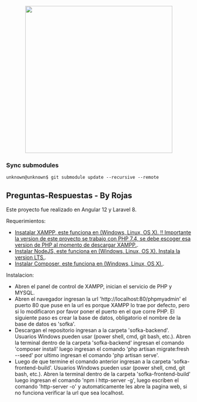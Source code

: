 <p align="center">
    <a href="https://laravel.com" target="_blank">
        <img src="https://raw.githubusercontent.com/laravel/art/master/logo-lockup/5%20SVG/2%20CMYK/1%20Full%20Color/laravel-logolockup-cmyk-red.svg" width="400">
    </a>
</p>

### Sync submodules
```console
unknown@unknown$ git submodule update --recursive --remote
```

## Preguntas-Respuestas - By Rojas

Este proyecto fue realizado en Angular 12 y Laravel 8.

Requerimientos:
- [Insatalar XAMPP, este funciona en (Windows, Linux, OS X). !! Importante la version de este proyecto se trabajo con PHP 7.4, se debe escoger esa version de PHP al momento de descargar XAMPP.](https://www.apachefriends.org/es/index.html).
- [Instalar NodeJS, este funciona en (Windows, Linux, OS X). Instala la version LTS.](https://nodejs.org/es/).
- [Instalar Composer, este funciona en (Windows, Linux, OS X).](https://getcomposer.org/).

Instalacion:
- Abren el panel de control de XAMPP, inician el servicio de PHP y MYSQL.
- Abren el navegador ingresan la url 'http://localhost:80/phpmyadmin' el puerto 80 que puse en la url es porque XAMPP lo trae por defecto, pero si lo modificaron por favor poner el puerto en el que corre PHP. El siguiente paso es crear la base de datos, obligatorio el nombre de la base de datos es 'sofka'.
- Descargan el repositorio ingresan a la carpeta 'sofka-backend'. Usuarios Windows pueden usar (power shell, cmd, git bash, etc.). Abren la terminal dentro de la carpeta 'sofka-backend' ingresan el comando 'composer install' luego ingresan el comando 'php artisan migrate:fresh --seed' por ultimo ingresan el comando 'php artisan serve'.
- Luego de que termine el comando anterior ingresan a la carpeta 'sofka-frontend-build'. Usuarios Windows pueden usar (power shell, cmd, git bash, etc.). Abren la terminal dentro de la carpeta 'sofka-frontend-build' luego ingresan el comando 'npm i http-server -g', luego escriben el comando 'http-server -o' y automaticamente les abre la pagina web, si no funciona verificar la url que sea localhost. 
